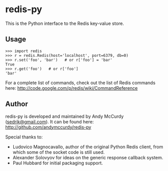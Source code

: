 redis-py
========

This is the Python interface to the Redis key-value store.


Usage
-----

    >>> import redis
    >>> r = redis.Redis(host='localhost', port=6379, db=0)
    >>> r.set('foo', 'bar')   # or r['foo'] = 'bar'
    True
    >>> r.get('foo')   # or r['foo']
    'bar'

For a complete list of commands, check out the list of Redis commands here:
http://code.google.com/p/redis/wiki/CommandReference


Author
------

redis-py is developed and maintained by Andy McCurdy (sedrik@gmail.com).
It can be found here: http://github.com/andymccurdy/redis-py

Special thanks to:

* Ludovico Magnocavallo, author of the original Python Redis client, from
  which some of the socket code is still used.
* Alexander Solovyov for ideas on the generic response callback system.
* Paul Hubbard for initial packaging support.

